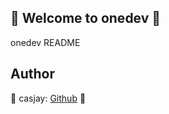 ## 👋 Welcome to onedev 🚀  

onedev README  
  
  
## Author  

🤖 casjay: [Github](https://github.com/casjay) 🤖  
